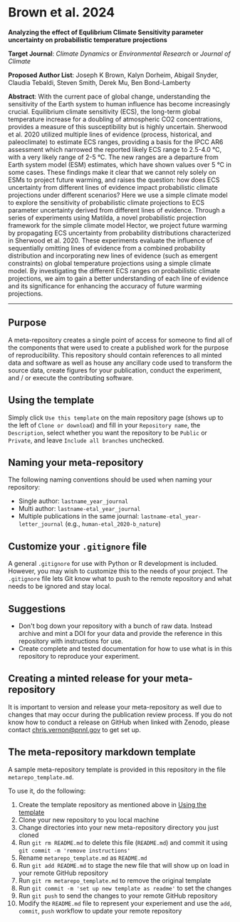 <!-- badges: start -->

<!-- badges: end -->

# Brown et al. 2024

**Analyzing the effect of Equlibrium Climate Sensitivity parameter uncertainty on probabilistic temperature projections** 

**Target Journal**: *Climate Dynamics* or *Environmental Research* or *Journal of Climate*

**Proposed Author List**: Joseph K Brown, Kalyn Dorheim, Abigail Snyder, Claudia Tebaldi, Steven Smith, Derek Mu, Ben Bond-Lamberty

**Abstract**:
With the current pace of global change, understanding the sensitivity of the Earth system to human influence has become increasingly crucial. Equilibrium climate sensitivity (ECS), the long-term global temperature increase for a doubling of atmospheric CO2 concentrations, provides a measure of this susceptibility but is highly uncertain. Sherwood et al. 2020 utilized multiple lines of evidence (process, historical, and paleoclimate) to estimate ECS ranges, providing a basis for the IPCC AR6 assessment which narrowed the reported likely ECS range to 2.5-4.0 °C, with a very likely range of 2-5 °C. The new ranges are a departure from Earth system model (ESM) estimates, which have shown values over 5 °C in some cases. These findings make it clear that we cannot rely solely on ESMs to project future warming, and raises the question: how does ECS uncertainty from different lines of evidence impact probabilistic climate projections under different scenarios? Here we use a simple climate model to explore the sensitivity of probabilistic climate projections to ECS parameter uncertainty derived from different lines of evidence. Through a series of experiments using Matilda, a novel probabilistic projection framework for the simple climate model Hector, we project future warming by propagating ECS uncertainty from probability distributions characterized in Sherwood et al. 2020. These experiments evaluate the influence of sequentially omitting lines of evidence from a combined probability distribution and incorporating new lines of evidence (such as emergent constraints) on global temperature projections using a simple climate model. By investigating the different ECS ranges on probabilistic climate projections, we aim to gain a better understanding of each line of evidence and its significance for enhancing the accuracy of future warming projections.

___

## Purpose
A meta-repository creates a single point of access for someone to find all of the components that were used to create a published work for the purpose of reproducibility.  This repository should contain references to all minted data and software as well as house any ancillary code used to transform the source data, create figures for your publication, conduct the experiment, and / or execute the contributing software.

## Using the template
Simply click `Use this template` on the main repository page (shows up to the left of `Clone or download`) and fill in your `Repository name`, the `Description`, select whether you want the repository to be `Public` or `Private`, and leave `Include all branches` unchecked.

## Naming your meta-repository
The following naming conventions should be used when naming your repository:  
- Single author:  `lastname_year_journal`
- Multi author:  `lastname-etal_year_journal`
- Multiple publications in the same journal:  `lastname-etal_year-letter_journal` (e.g., `human-etal_2020-b_nature`)

## Customize your `.gitignore` file
A general `.gitignore` for use with Python or R development is included.  However, you may wish to customize this to the needs of your project.  The `.gitignore` file lets Git know what to push to the remote repository and what needs to be ignored and stay local.

## Suggestions
- Don't bog down your repository with a bunch of raw data.  Instead archive and mint a DOI for your data and provide the reference in this repository with instructions for use.
- Create complete and tested documentation for how to use what is in this repository to reproduce your experiment.

## Creating a minted release for your meta-repository
It is important to version and release your meta-repository as well due to changes that may occur during the publication review process.  If you do not know how to conduct a release on GitHub when linked with Zenodo, please contact chris.vernon@pnnl.gov to get set up.  

## The meta-repository markdown template
A sample meta-repository template is provided in this repository in the file `metarepo_template.md`.  

To use it, do the following:
1. Create the template repository as mentioned above in [Using the template](#using-the-template)
2. Clone your new repository to you local machine
3. Change directories into your new meta-repository directory you just cloned
4. Run `git rm README.md` to delete this file (`README.md`) and commit it using `git commit -m 'remove instructions'`
5. Rename `metarepo_template.md` as `README.md`
6. Run `git add README.md` to stage the new file that will show up on load in your remote GitHub repository
7. Run `git rm metarepo_template.md` to remove the original template
8. Run `git commit -m 'set up new template as readme'` to set the changes
9. Run `git push` to send the changes to your remote GitHub repository
10. Modify the `README.md` file to represent your experiement and use the `add`, `commit`, `push` workflow to update your remote repository
